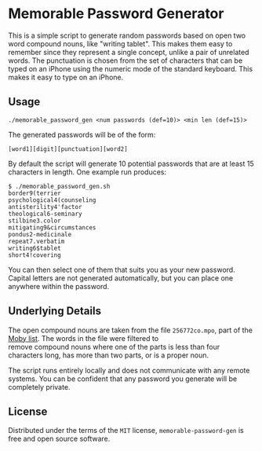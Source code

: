 # Memorable Password Generator

This is a simple script to generate random passwords based on open two 
word compound nouns, like "writing tablet". This makes them easy to 
remember since they represent a single concept, unlike a pair of 
unrelated words. The punctuation is chosen from the set of characters 
that can be typed on an iPhone using the numeric mode of the standard 
keyboard. This makes it easy to type on an iPhone.

## Usage

    ./memorable_password_gen <num passwords (def=10)> <min len (def=15)>

The generated passwords will be of the form:

    [word1][digit][punctuation][word2]

By default the script will generate 10 potential passwords that are 
at least 15 characters in length. One example run produces: 

    $ ./memorable_password_gen.sh 
    border9(terrier
    psychological4(counseling
    antisterility4'factor
    theological6-seminary
    stilbine3.color
    mitigating9&circumstances
    pondus2-medicinale
    repeat7.verbatim
    writing6$tablet
    short4!covering

You can then select one of them that suits you as your new password. 
Capital letters are not generated automatically, but you can place one 
anywhere within the password. 

## Underlying Details

The open compound nouns are taken from the file `256772co.mpo`, part 
of the [Moby list][link01]. The words in the file were filtered to  
remove compound nouns where one of the parts is less than four 
characters long, has more than two parts, or is a proper noun. 

The script runs entirely locally and does not communicate with any
remote systems. You can be confident that any password you generate
will be completely private. 

## License

Distributed under the terms of the `MIT` license,
`memorable-password-gen` is free and open source software.

[link01]: https://ai1.ai.uga.edu/ftplib/natural-language/moby/moby.tar.Z

